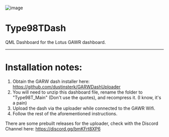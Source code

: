 ![image](https://github.com/tbeaulieu/Type98TDash/assets/3193399/809dc62d-b827-4750-81bf-47f01318b40b)

# Type98TDash

 QML Dashboard for the Lotus GAWR dashboard.


---

# Installation notes:

1) Obtain the GARW dash installer here: https://github.com/dustinsterk/GARWDashUploader
2) You will need to unzip this dashboard file, rename the folder to "Type98T_Main" (Don't use the quotes), and recompress it. (I know, it's a pain)
3) Upload the dash via the uploader while connected to the GAWR Wifi.
4) Follow the rest of the aforementioned instructions.

There are some prebuilt releases for the uploader, check with the Discord Channel here: https://discord.gg/bmKFrt8XP6
